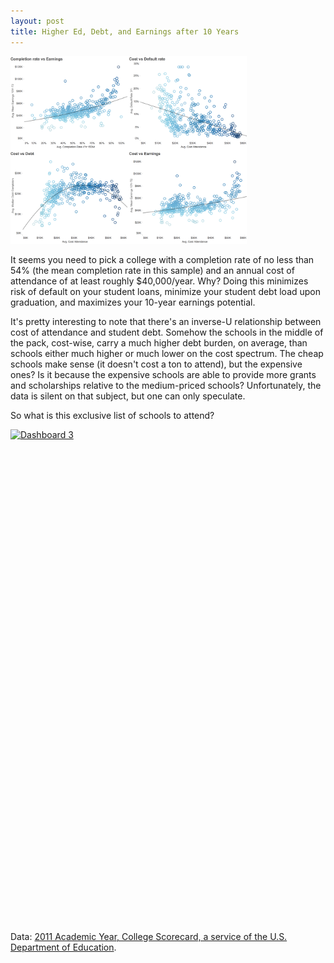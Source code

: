 ```yaml
---
layout: post
title: Higher Ed, Debt, and Earnings after 10 Years
---
```


<img src="/assets/college_financials.png" title="college_financials" width="75%"/>

It seems you need to pick a college with a completion rate of no less than 54% (the mean completion rate in this sample) and an annual cost of attendance of at least roughly $40,000/year. Why? Doing this minimizes risk of default on your student loans, minimize your student debt load upon graduation, and maximizes your 10-year earnings potential.

It's pretty interesting to note that there's an inverse-U relationship between cost of attendance and student debt. Somehow the schools in the middle of the pack, cost-wise, carry a much higher debt burden, on average, than schools either much higher or much lower on the cost spectrum. The cheap schools make sense (it doesn't cost a ton to attend), but the expensive ones? Is it because the expensive schools are able to provide more grants and scholarships relative to the medium-priced schools? Unfortunately, the data is silent on that subject, but one can only speculate.

So what is this exclusive list of schools to attend?

<script type='text/javascript' src='https://public.tableau.com/javascripts/api/viz_v1.js'></script><div class='tableauPlaceholder' style='width: 544px; height: 789px;'><noscript><a href='#'><img alt='Dashboard 3 ' src='https:&#47;&#47;public.tableau.com&#47;static&#47;images&#47;HE&#47;HEOutcomes-GoodSchools&#47;Dashboard3&#47;1_rss.png' style='border: none' /></a></noscript><object class='tableauViz' width='544' height='789' style='display:none;'><param name='host_url' value='https%3A%2F%2Fpublic.tableau.com%2F' /> <param name='site_root' value='' /><param name='name' value='HEOutcomes-GoodSchools&#47;Dashboard3' /><param name='tabs' value='no' /><param name='toolbar' value='yes' /><param name='static_image' value='https:&#47;&#47;public.tableau.com&#47;static&#47;images&#47;HE&#47;HEOutcomes-GoodSchools&#47;Dashboard3&#47;1.png' /> <param name='animate_transition' value='yes' /><param name='display_static_image' value='yes' /><param name='display_spinner' value='yes' /><param name='display_overlay' value='yes' /><param name='display_count' value='yes' /><param name='showVizHome' value='no' /><param name='showTabs' value='y' /><param name='bootstrapWhenNotified' value='true' /></object></div>

Data: [2011 Academic Year, College Scorecard, a service of the U.S. Department of Education](https://collegescorecard.ed.gov/data).